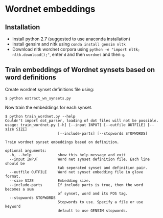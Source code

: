 # Wordnet embeddings

## Installation

* Install python 2.7 (suggested to use anaconda installation)
* Install gensim and nltk using `conda install gensim nltk`
* Download nltk wordnet corpora using `python -e "import nltk; nltk.download();"`, enter `d` and then `wordnet` and then `q`.


## Train embeddings of Wordnet synsets based on word definitions

Create wordnet synset definitions file using:
```
$ python extract_wn_synsets.py
```

Now train the embeddings for each synset.

```
$ python train_wordnet.py --help
Couldn't import dot_parser, loading of dot files will not be possible.
usage: train_wordnet.py [-h] [--input INPUT] [--outfile OUTFILE] [--size SIZE]
                        [--include-parts] [--stopwords STOPWORDS]

Train wordnet synset embeddings based on definition.

optional arguments:
  -h, --help            show this help message and exit
  --input INPUT         Word net synset definition file. Each line should be
                        tab seperated synset and definition pair.
  --outfile OUTFILE     Word net synset embedding file in glove format.
  --size SIZE           Embedding size.
  --include-parts       If include parts is true, then the word becomes a sum
                        of synset, word and its POS tag.
  --stopwords STOPWORDS
                        Stopwords to use. Specify a file or use keyword
                        default to use GENSIM stopwords.

```


